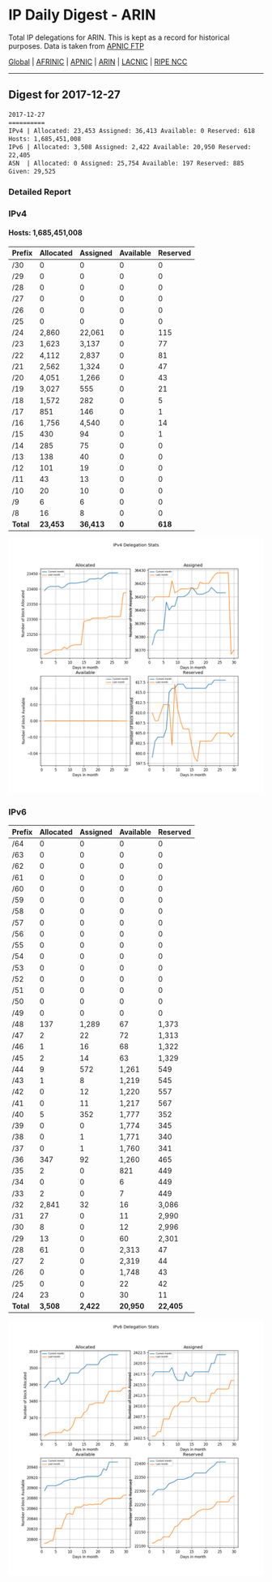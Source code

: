 # IP Daily Digest - ARIN 

Total IP delegations for ARIN. This is kept as a record for historical purposes. Data is taken from [APNIC FTP](https://ftp.apnic.net/)

[Global](https://github.com/csmets/IP-Daily-Digest) | [AFRINIC](https://github.com/csmets/IP-Daily-Digest/tree/master/archives/AFRINIC) | [APNIC](https://github.com/csmets/IP-Daily-Digest/tree/master/archives/APNIC) | [ARIN](https://github.com/csmets/IP-Daily-Digest/tree/master/archives/ARIN) | [LACNIC](https://github.com/csmets/IP-Daily-Digest/tree/master/archives/LACNIC) | [RIPE NCC](https://github.com/csmets/IP-Daily-Digest/tree/master/archives/RIPE_NCC)

---

## Digest for 2017-12-27
```
2017-12-27
==========
IPv4 | Allocated: 23,453 Assigned: 36,413 Available: 0 Reserved: 618 Hosts: 1,685,451,008
IPv6 | Allocated: 3,508 Assigned: 2,422 Available: 20,950 Reserved: 22,405
ASN  | Allocated: 0 Assigned: 25,754 Available: 197 Reserved: 885 Given: 29,525
```

### Detailed Report

### IPv4

#### Hosts: **1,685,451,008**

| Prefix | Allocated | Assigned | Available | Reserved |
| ----- | ----- | ----- | ----- | ----- |
| /30 | 0 | 0 | 0 | 0 |
| /29 | 0 | 0 | 0 | 0 |
| /28 | 0 | 0 | 0 | 0 |
| /27 | 0 | 0 | 0 | 0 |
| /26 | 0 | 0 | 0 | 0 |
| /25 | 0 | 0 | 0 | 0 |
| /24 | 2,860 | 22,061 | 0 | 115 |
| /23 | 1,623 | 3,137 | 0 | 77 |
| /22 | 4,112 | 2,837 | 0 | 81 |
| /21 | 2,562 | 1,324 | 0 | 47 |
| /20 | 4,051 | 1,266 | 0 | 43 |
| /19 | 3,027 | 555 | 0 | 21 |
| /18 | 1,572 | 282 | 0 | 5 |
| /17 | 851 | 146 | 0 | 1 |
| /16 | 1,756 | 4,540 | 0 | 14 |
| /15 | 430 | 94 | 0 | 1 |
| /14 | 285 | 75 | 0 | 0 |
| /13 | 138 | 40 | 0 | 0 |
| /12 | 101 | 19 | 0 | 0 |
| /11 | 43 | 13 | 0 | 0 |
| /10 | 20 | 10 | 0 | 0 |
| /9 | 6 | 6 | 0 | 0 |
| /8 | 16 | 8 | 0 | 0 |
| **Total** | **23,453** | **36,413** | **0** | **618** |

![ipv4-stats](ipv4-figure.png)

### IPv6

| Prefix | Allocated | Assigned | Available | Reserved |
| ----- | ----- | ----- | ----- | ----- |
| /64 | 0 | 0 | 0 | 0 |
| /63 | 0 | 0 | 0 | 0 |
| /62 | 0 | 0 | 0 | 0 |
| /61 | 0 | 0 | 0 | 0 |
| /60 | 0 | 0 | 0 | 0 |
| /59 | 0 | 0 | 0 | 0 |
| /58 | 0 | 0 | 0 | 0 |
| /57 | 0 | 0 | 0 | 0 |
| /56 | 0 | 0 | 0 | 0 |
| /55 | 0 | 0 | 0 | 0 |
| /54 | 0 | 0 | 0 | 0 |
| /53 | 0 | 0 | 0 | 0 |
| /52 | 0 | 0 | 0 | 0 |
| /51 | 0 | 0 | 0 | 0 |
| /50 | 0 | 0 | 0 | 0 |
| /49 | 0 | 0 | 0 | 0 |
| /48 | 137 | 1,289 | 67 | 1,373 |
| /47 | 2 | 22 | 72 | 1,313 |
| /46 | 1 | 16 | 68 | 1,322 |
| /45 | 2 | 14 | 63 | 1,329 |
| /44 | 9 | 572 | 1,261 | 549 |
| /43 | 1 | 8 | 1,219 | 545 |
| /42 | 0 | 12 | 1,220 | 557 |
| /41 | 0 | 11 | 1,217 | 567 |
| /40 | 5 | 352 | 1,777 | 352 |
| /39 | 0 | 0 | 1,774 | 345 |
| /38 | 0 | 1 | 1,771 | 340 |
| /37 | 0 | 1 | 1,760 | 341 |
| /36 | 347 | 92 | 1,260 | 465 |
| /35 | 2 | 0 | 821 | 449 |
| /34 | 0 | 0 | 6 | 449 |
| /33 | 2 | 0 | 7 | 449 |
| /32 | 2,841 | 32 | 16 | 3,086 |
| /31 | 27 | 0 | 11 | 2,990 |
| /30 | 8 | 0 | 12 | 2,996 |
| /29 | 13 | 0 | 60 | 2,301 |
| /28 | 61 | 0 | 2,313 | 47 |
| /27 | 2 | 0 | 2,319 | 44 |
| /26 | 0 | 0 | 1,748 | 43 |
| /25 | 0 | 0 | 22 | 42 |
| /24 | 23 | 0 | 30 | 11 |
| **Total** | **3,508** | **2,422** | **20,950** | **22,405** |

![ipv6-stats](ipv6-figure.png)